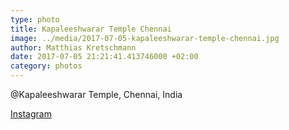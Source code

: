 ```yaml
---
type: photo
title: Kapaleeshwarar Temple Chennai
image: ../media/2017-07-05-kapaleeshwarar-temple-chennai.jpg
author: Matthias Kretschmann
date: 2017-07-05 21:21:41.413746000 +02:00
category: photos
---
```


@Kapaleeshwarar Temple, Chennai, India

[Instagram](https://www.instagram.com/p/BWSaALoF4nB)
